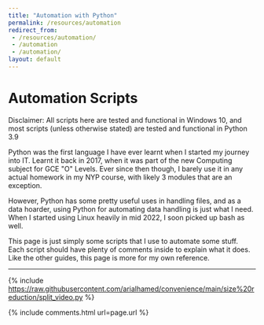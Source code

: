 ```yaml
---
title: "Automation with Python"
permalink: /resources/automation
redirect_from:
 - /resources/automation/
 - /automation
 - /automation/
layout: default
---
```

# Automation Scripts 

Disclaimer: All scripts here are tested and functional in Windows 10, and most scripts (unless otherwise stated) are tested and functional in Python 3.9

Python was the first language I have ever learnt when I started my journey into IT. Learnt it back in 2017, when it was part of the new Computing subject for GCE "O" Levels. Ever since then though, I barely use it in any actual homework in my NYP course, with likely 3 modules that are an exception.

However, Python has some pretty useful uses in handling files, and as a data hoarder, using Python for automating data handling is just what I need. When I started using Linux heavily in mid 2022, I soon picked up bash as well. 

This page is just simply some scripts that I use to automate some stuff. Each script should have plenty of comments inside to explain what it does. Like the other guides, this page is more for my own reference.
<hr>

{% include https://raw.githubusercontent.com/arialhamed/convenience/main/size%20reduction/split_video.py %}

<ul id="nutz"></ul>

<script>
listResults();
async function listResults(){
    let intakeText = "";
    const response = await fetch("https://api.github.com/repos/arialhamed/convenience/contents/");
    const all = await response.json();
    const allSecondLayer = all.filter(object => {
        return object["type"] = "dir";
    })
    allSecondLayer.forEach(addToHTML);
}
async function addToHTML(details){
    if (details["type"] == "dir" ){
        const directory = await fetch(details["url"]);
        const directoryList = await directory.json();
        directoryList.forEach(addToHTML)
    } else {
        document.getElementById("nutz").innerHTML += "<li><a href=\"" + details["download_url"] + "\">" + details["name"] + "</a></li>";
    }
}
</script>

{% include comments.html url=page.url %}